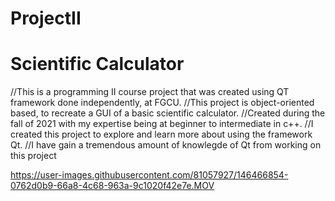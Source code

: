 # ProjectII
# Scientific Calculator
//This is a programming II course project that was created using QT framework done independently, at FGCU.
//This project is object-oriented based, to recreate a GUI of a basic scientific calculator.
//Created during the fall of 2021 with my expertise being at beginner to intermediate in c++.
//I created this project to explore and learn more about using the framework Qt.
//I have gain a tremendous amount of knowlegde of Qt from working on this project



https://user-images.githubusercontent.com/81057927/146466854-0762d0b9-66a8-4c68-963a-9c1020f42e7e.MOV

